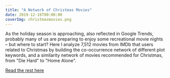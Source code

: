 ```yaml
---
title: "A Network of Christmas Movies"
date: 2019-12-16T00:00:00
coverImg: christmasmovies.png
---
```


As the holiday season is approaching, also reflected in Google Trends, probably many of us are preparing to enjoy some recreational movie nights – but where to start? Here I analyze 7,512 movies from IMDb that users related to Christmas by building the co-occurrence network of different plot keywords, and a similarity network of movies recommended for Christmas, from "Die Hard" to "Home Alone".

<!--more-->

[Read the rest here](https://networkdatascience.ceu.edu/node/544)
